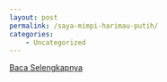 ```yaml
---
layout: post
permalink: /saya-mimpi-harimau-putih/
categories:
    - Uncategorized
---
```


[Baca Selengkapnya](/06)